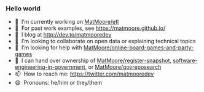 ### Hello world
- 🔭&nbsp; I’m currently working on [MatMoore/etl](https://github.com/MatMoore/etl)
- 👾&nbsp; For past work examples, see https://matmoore.github.io/
- 📖&nbsp; I blog at http://dev.to/matmooredev
- 👯&nbsp; I’m looking to collaborate on open data or explaining technical topics
- 🤔&nbsp; I’m looking for help with [MatMoore/online-board-games-and-party-games](https://github.com/MatMoore/online-board-games-and-party-games)
- 🤝&nbsp; I can hand over ownership of [MatMoore/register-snapshot](https://github.com/MatMoore/register-snapshot), [software-engineering-in-government](https://github.com/software-engineering-in-government), or [MatMoore/govreposearch](https://github.com/MatMoore/govreposearch)
- 📫&nbsp; How to reach me: https://twitter.com/matmooredev
- 😄&nbsp; Pronouns: he/him or they/them
